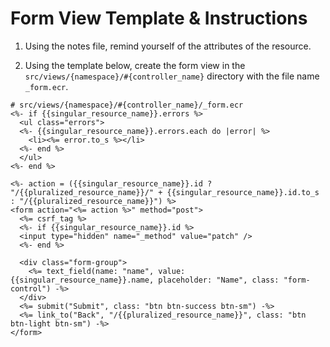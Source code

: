 # Form View Template & Instructions

1. Using the notes file, remind yourself of the attributes of the resource.

2. Using the template below, create the form view in the `src/views/{namespace}/#{controller_name}` directory with the file name `_form.ecr`.

```crystal
# src/views/{namespace}/#{controller_name}/_form.ecr
<%- if {{singular_resource_name}}.errors %>
  <ul class="errors">
  <%- {{singular_resource_name}}.errors.each do |error| %>
    <li><%= error.to_s %></li>
  <%- end %>
  </ul>
<%- end %>

<%- action = ({{singular_resource_name}}.id ? "/{{pluralized_resource_name}}/" + {{singular_resource_name}}.id.to_s : "/{{pluralized_resource_name}}") %>
<form action="<%= action %>" method="post">
  <%= csrf_tag %>
  <%- if {{singular_resource_name}}.id %>
  <input type="hidden" name="_method" value="patch" />
  <%- end %>

  <div class="form-group">
    <%= text_field(name: "name", value: {{singular_resource_name}}.name, placeholder: "Name", class: "form-control") -%>
  </div>
  <%= submit("Submit", class: "btn btn-success btn-sm") -%>
  <%= link_to("Back", "/{{pluralized_resource_name}}", class: "btn btn-light btn-sm") -%>
</form>
```